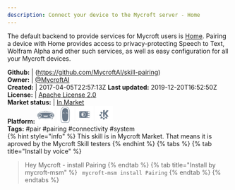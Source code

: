 ```yaml
---
description: Connect your device to the Mycroft server - Home
---
```

The default backend to provide services for Mycroft users is
[Home](https://home.mycroft.ai/).  Pairing a device with Home provides access
to privacy-protecting Speech to Text, Wolfram Alpha and other such services,
as well as easy configuration for all your Mycroft devices.

**Github:** | (https://github.com/MycroftAI/skill-pairing)  
**Owner:** | [@MycroftAI](https://github.com/MycroftAI)  
**Created:** | 2017-04-05T22:57:13Z  **Last updated:** 2019-12-20T16:52:50Z  
**License:** | [Apache License 2.0](https://api.github.com/licenses/apache-2.0)  
**Market status:** | [In Market](https://market.mycroft.ai/skill/mycroft-pairing)  
**Platform:**   ![](.gitbook/assets/mark-1-icon.png)  ![](.gitbook/assets/mark-2-icon.png)  ![](.gitbook/assets/picroft-icon.png)  ![](.gitbook/assets/kde.png)   
**Tags:** \#pair \#pairing \#connectivity \#system   
{% hint style="info" %}
This skill is in Mycroft Market. That means it is aproved by the Mycroft Skill testers
{% endhint %}
  {% tabs %}
{% tab title="Install by voice" %}
> Hey Mycroft - install Pairing
{% endtab %}
  {% tab title="Install by mycroft-msm" %}
``` mycroft-msm install Pairing```
{% endtab %}
  {% endtabs %}
  